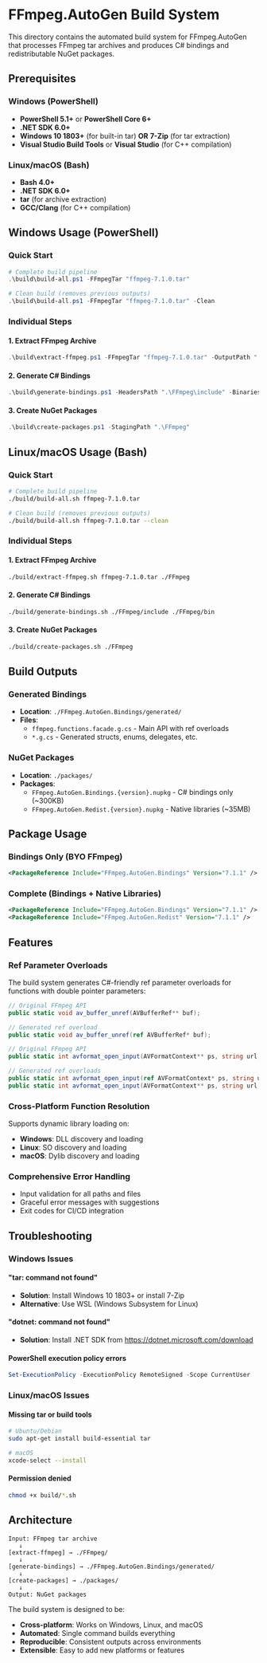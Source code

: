 # FFmpeg.AutoGen Build System

This directory contains the automated build system for FFmpeg.AutoGen that processes FFmpeg tar archives and produces C# bindings and redistributable NuGet packages.

## Prerequisites

### Windows (PowerShell)
- **PowerShell 5.1+** or **PowerShell Core 6+**
- **.NET SDK 6.0+**
- **Windows 10 1803+** (for built-in tar) **OR** **7-Zip** (for tar extraction)
- **Visual Studio Build Tools** or **Visual Studio** (for C++ compilation)

### Linux/macOS (Bash)
- **Bash 4.0+**
- **.NET SDK 6.0+**
- **tar** (for archive extraction)
- **GCC/Clang** (for C++ compilation)

## Windows Usage (PowerShell)

### Quick Start
```powershell
# Complete build pipeline
.\build\build-all.ps1 -FFmpegTar "ffmpeg-7.1.0.tar"

# Clean build (removes previous outputs)
.\build\build-all.ps1 -FFmpegTar "ffmpeg-7.1.0.tar" -Clean
```

### Individual Steps

#### 1. Extract FFmpeg Archive
```powershell
.\build\extract-ffmpeg.ps1 -FFmpegTar "ffmpeg-7.1.0.tar" -OutputPath ".\FFmpeg"
```

#### 2. Generate C# Bindings
```powershell
.\build\generate-bindings.ps1 -HeadersPath ".\FFmpeg\include" -BinariesPath ".\FFmpeg\bin"
```

#### 3. Create NuGet Packages
```powershell
.\build\create-packages.ps1 -StagingPath ".\FFmpeg"
```

## Linux/macOS Usage (Bash)

### Quick Start
```bash
# Complete build pipeline
./build/build-all.sh ffmpeg-7.1.0.tar

# Clean build (removes previous outputs)
./build/build-all.sh ffmpeg-7.1.0.tar --clean
```

### Individual Steps

#### 1. Extract FFmpeg Archive
```bash
./build/extract-ffmpeg.sh ffmpeg-7.1.0.tar ./FFmpeg
```

#### 2. Generate C# Bindings
```bash
./build/generate-bindings.sh ./FFmpeg/include ./FFmpeg/bin
```

#### 3. Create NuGet Packages
```bash
./build/create-packages.sh ./FFmpeg
```

## Build Outputs

### Generated Bindings
- **Location**: `./FFmpeg.AutoGen.Bindings/generated/`
- **Files**:
  - `ffmpeg.functions.facade.g.cs` - Main API with ref overloads
  - `*.g.cs` - Generated structs, enums, delegates, etc.

### NuGet Packages
- **Location**: `./packages/`
- **Packages**:
  - `FFmpeg.AutoGen.Bindings.{version}.nupkg` - C# bindings only (~300KB)
  - `FFmpeg.AutoGen.Redist.{version}.nupkg` - Native libraries (~35MB)

## Package Usage

### Bindings Only (BYO FFmpeg)
```xml
<PackageReference Include="FFmpeg.AutoGen.Bindings" Version="7.1.1" />
```

### Complete (Bindings + Native Libraries)
```xml
<PackageReference Include="FFmpeg.AutoGen.Bindings" Version="7.1.1" />
<PackageReference Include="FFmpeg.AutoGen.Redist" Version="7.1.1" />
```

## Features

### Ref Parameter Overloads
The build system generates C#-friendly ref parameter overloads for functions with double pointer parameters:

```csharp
// Original FFmpeg API
public static void av_buffer_unref(AVBufferRef** buf);

// Generated ref overload
public static void av_buffer_unref(ref AVBufferRef* buf);

// Original FFmpeg API
public static int avformat_open_input(AVFormatContext** ps, string url, AVInputFormat* fmt, AVDictionary** options);

// Generated ref overloads
public static int avformat_open_input(ref AVFormatContext* ps, string url, AVInputFormat* fmt, AVDictionary** options);
public static int avformat_open_input(AVFormatContext** ps, string url, AVInputFormat* fmt, ref AVDictionary* options);
```

### Cross-Platform Function Resolution
Supports dynamic library loading on:
- **Windows**: DLL discovery and loading
- **Linux**: SO discovery and loading
- **macOS**: Dylib discovery and loading

### Comprehensive Error Handling
- Input validation for all paths and files
- Graceful error messages with suggestions
- Exit codes for CI/CD integration

## Troubleshooting

### Windows Issues

#### "tar: command not found"
- **Solution**: Install Windows 10 1803+ or install 7-Zip
- **Alternative**: Use WSL (Windows Subsystem for Linux)

#### "dotnet: command not found"
- **Solution**: Install .NET SDK from https://dotnet.microsoft.com/download

#### PowerShell execution policy errors
```powershell
Set-ExecutionPolicy -ExecutionPolicy RemoteSigned -Scope CurrentUser
```

### Linux/macOS Issues

#### Missing tar or build tools
```bash
# Ubuntu/Debian
sudo apt-get install build-essential tar

# macOS
xcode-select --install
```

#### Permission denied
```bash
chmod +x build/*.sh
```

## Architecture

```
Input: FFmpeg tar archive
   ↓
[extract-ffmpeg] → ./FFmpeg/
   ↓
[generate-bindings] → ./FFmpeg.AutoGen.Bindings/generated/
   ↓
[create-packages] → ./packages/
   ↓
Output: NuGet packages
```

The build system is designed to be:
- **Cross-platform**: Works on Windows, Linux, and macOS
- **Automated**: Single command builds everything
- **Reproducible**: Consistent outputs across environments
- **Extensible**: Easy to add new platforms or features